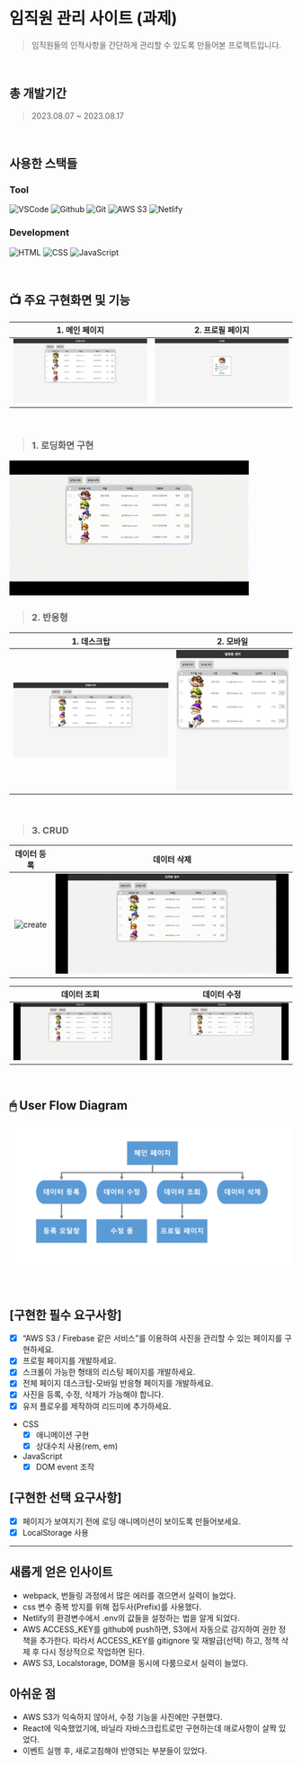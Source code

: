 # 임직원 관리 사이트 (과제)
 > 임직원들의 인적사항을 간단하게 관리할 수 있도록 만들어본 프로젝트입니다.
<br/>

## 총 개발기간
> 2023.08.07 ~ 2023.08.17
<br/>

## 사용한 스택들
### Tool
![VSCode](https://img.shields.io/badge/VS%20Code-007ACC?style=for-the-badge&logo=Visual%20Studio%20Code&logoColor=white)
![Github](https://img.shields.io/badge/GitHub-181717?style=for-the-badge&logo=GitHub&logoColor=white)
![Git](https://img.shields.io/badge/Git-F05032?style=for-the-badge&logo=Git&logoColor=white)
![AWS S3](https://img.shields.io/badge/AWS%20S3-569A31?style=for-the-badge&logo=amazons3&logoColor=white)
![Netlify](https://img.shields.io/badge/netlify-00C7B7?style=for-the-badge&logo=netlify&logoColor=white)

### Development

![HTML](https://img.shields.io/badge/HTML5-E34F26?style=for-the-badge&logo=html5&logoColor=white)
![CSS](https://img.shields.io/badge/CSS3-1572B6?style=for-the-badge&logo=css3&logoColor=white)
![JavaScript](https://img.shields.io/badge/JavaScript-F7DF1E?style=for-the-badge&logo=Javascript&logoColor=white)

<br/>

## 📺 주요 구현화면 및 기능
|                                                           1.  메인 페이지                                                              |                                                         2.  프로필 페이지                                                            |
| :--------------------------------------------------------------------------------------------------------------------------------------: | :---------------------------------------------------------------------------------------------------------------------------------: |
| ![main](/IMG/main.png) |  ![profile](/IMG/profile.png) |

<br/>

> ### 1. 로딩화면 구현

 ![loading](/IMG/loading.gif)
<br/>

> ### 2. 반응형

|                                                           1.  데스크탑                                                              |                                                         2.  모바일                                                            |
| :--------------------------------------------------------------------------------------------------------------------------------------: | :---------------------------------------------------------------------------------------------------------------------------------: |
| ![main](/IMG/desktop.png) |  ![profile](/IMG/mobile.png) |
<br/>

> ### 3. CRUD
|                                                          데이터 등록                                                              |                                                        데이터 삭제                                                            |
| :--------------------------------------------------------------------------------------------------------------------------------------: | :---------------------------------------------------------------------------------------------------------------------------------: |
|   ![create](/IMG/create.gif)  |    ![delete](/IMG/delete.gif)  |

|                                                          데이터 조회                                                              |                                                        데이터 수정                                                            |
| :--------------------------------------------------------------------------------------------------------------------------------------: | :---------------------------------------------------------------------------------------------------------------------------------: |
|   ![profile](/IMG/profile.gif)  |    ![update](/IMG/update.gif)  |

<br/>

## 🖱 User Flow Diagram
![user_flow](/IMG/user-flow.png)

<br/>

## [구현한 필수 요구사항]
- [x] “AWS S3 / Firebase 같은 서비스”를 이용하여 사진을 관리할 수 있는 페이지를 구현하세요.
- [x] 프로필 페이지를 개발하세요.
- [x] 스크롤이 가능한 형태의 리스팅 페이지를 개발하세요.
- [x] 전체 페이지 데스크탑-모바일 반응형 페이지를 개발하세요.
- [x] 사진을 등록, 수정, 삭제가 가능해야 합니다.
- [x] 유저 플로우를 제작하여 리드미에 추가하세요.
* CSS
  * [x] 애니메이션 구현
  * [x] 상대수치 사용(rem, em)
* JavaScript
  * [x] DOM event 조작

## [구현한 선택 요구사항]
- [x] 페이지가 보여지기 전에 로딩 애니메이션이 보이도록 만들어보세요.
- [x] LocalStorage 사용

***

## 새롭게 얻은 인사이트
- webpack, 번들링 과정에서 많은 에러를 겪으면서 실력이 늘었다.
- css 변수 중복 방지를 위해 접두사(Prefix)를 사용했다.
- Netlify의 환경변수에서 .env의 값들을 설정하는 법을 알게 되었다.
- AWS ACCESS_KEY를 github에 push하면, S3에서 자동으로 감지하여 권한 정책을 추가한다. 따라서 ACCESS_KEY를 gitignore 및 재발급(선택) 하고, 정책 삭제 후 다시 정상적으로 작업하면 된다.
- AWS S3, Localstorage, DOM을 동시에 다룸으로서 실력이 늘었다. 

## 아쉬운 점
- AWS S3가 익숙하지 않아서, 수정 기능을 사진에만 구현했다.
- React에 익숙했었기에, 바닐라 자바스크립트로만 구현하는데 애로사항이 살짝 있었다.
- 이벤트 실행 후, 새로고침해야 반영되는 부분들이 있었다.